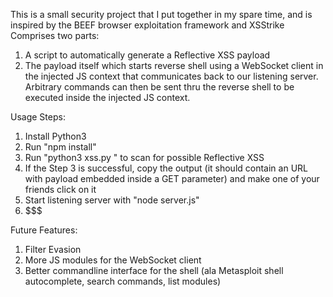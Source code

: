 This is a small security project that I put together in my spare time, and is inspired by the BEEF browser exploitation framework and XSStrike Comprises two parts: 
1) A script to automatically generate a Reflective XSS payload
2) The payload itself which starts reverse shell using a WebSocket client in the injected JS context that communicates back to our listening server. Arbitrary commands can then be sent thru the reverse shell to be executed inside the injected JS context. 

Usage Steps:
1. Install Python3
2. Run "npm install"
3. Run "python3 xss.py <website>" to scan for possible Reflective XSS 
4. If the Step 3 is successful, copy the output (it should contain an URL with payload embedded inside a GET parameter) and make one of your friends click on it
5. Start listening server with "node server.js"
6. $$$

Future Features:
1. Filter Evasion
2. More JS modules for the WebSocket client
3. Better commandline interface for the shell (ala Metasploit shell autocomplete, search commands, list modules)


